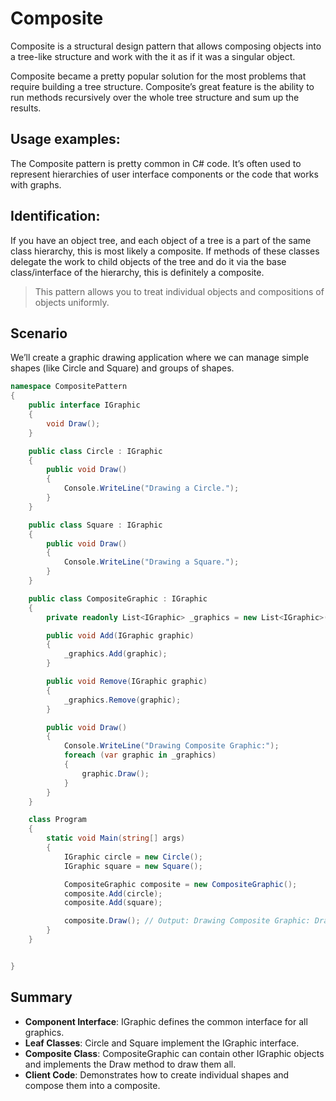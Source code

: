 # **Composite**
Composite is a structural design pattern that allows composing objects into a tree-like structure and work with the it as if it was a singular object.

Composite became a pretty popular solution for the most problems that require building a tree structure. Composite’s great feature is the ability to run methods recursively over the whole tree structure and sum up the results.

## Usage examples:
The Composite pattern is pretty common in C# code. It’s often used to represent hierarchies of user interface components or the code that works with graphs.

## Identification:
If you have an object tree, and each object of a tree is a part of the same class hierarchy, this is most likely a composite. If methods of these classes delegate the work to child objects of the tree and do it via the base class/interface of the hierarchy, this is definitely a composite.

> This pattern allows you to treat individual objects and compositions of objects uniformly.

## Scenario
We’ll create a graphic drawing application where we can manage simple shapes (like Circle and Square) and groups of shapes.

```cs
namespace CompositePattern
{
    public interface IGraphic
    {
        void Draw();
    }

    public class Circle : IGraphic
    {
        public void Draw()
        {
            Console.WriteLine("Drawing a Circle.");
        }
    }

    public class Square : IGraphic
    {
        public void Draw()
        {
            Console.WriteLine("Drawing a Square.");
        }
    }

    public class CompositeGraphic : IGraphic
    {
        private readonly List<IGraphic> _graphics = new List<IGraphic>();

        public void Add(IGraphic graphic)
        {
            _graphics.Add(graphic);
        }

        public void Remove(IGraphic graphic)
        {
            _graphics.Remove(graphic);
        }

        public void Draw()
        {
            Console.WriteLine("Drawing Composite Graphic:");
            foreach (var graphic in _graphics)
            {
                graphic.Draw();
            }
        }
    }

    class Program
    {
        static void Main(string[] args)
        {
            IGraphic circle = new Circle();
            IGraphic square = new Square();

            CompositeGraphic composite = new CompositeGraphic();
            composite.Add(circle);
            composite.Add(square);

            composite.Draw(); // Output: Drawing Composite Graphic: Drawing a Circle. Drawing a Square.
        }
    }


}
```

## Summary
- **Component Interface**: IGraphic defines the common interface for all graphics.
- **Leaf Classes**: Circle and Square implement the IGraphic interface.
- **Composite Class**: CompositeGraphic can contain other IGraphic objects and implements the Draw method to draw them all.
- **Client Code**: Demonstrates how to create individual shapes and compose them into a composite.